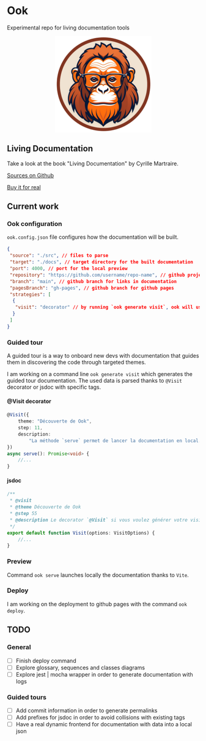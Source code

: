 # Ook

Experimental repo for living documentation tools

<img style="display: block; margin: 0 auto;" src="./logo.png" width="50%" alt=""/>

## Living Documentation

Take a look at the book "Living Documentation" by Cyrille Martraire.

[Sources on Github](https://github.com/cyriux/livingdocumentation-thebook)

[Buy it for real](https://www.eyrolles.com/Informatique/Livre/living-documentation-9780134689326/)

## Current work

### Ook configuration

`ook.config.json` file configures how the documentation will be built.

```json
{
 "source": "./src", // files to parse
 "target": "./docs", // target directory for the built documentation
 "port": 4000, // port for the local preview
 "repository": "https://github.com/username/repo-name", // github project url
 "branch": "main", // github branch for links in documentation
 "pagesBranch": "gh-pages", // github branch for github pages
 "strategies": [
  {
   "visit": "decorator" // by running `ook generate visit`, ook will use @Visit decorator to parse files
  }
 ]
}
```

### Guided tour

A guided tour is a way to onboard new devs with documentation that guides them in discovering the code through targeted themes.

I am working on a command line `ook generate visit` which generates the guided tour documentation.
The used data is parsed thanks to `@Visit` decorator or jsdoc with specific tags.

#### @Visit decorator

```typescript
@Visit({
    theme: "Découverte de Ook",
    step: 11,
    description:
        "La méthode `serve` permet de lancer la documentation en local.",
})
async serve(): Promise<void> {
    //...
}
```

#### jsdoc

```typescript
/**
 * @visit
 * @theme Découverte de Ook
 * @step 55
 * @description Le decorator `@Visit` si vous voulez générer votre visite guidée avec des decorators
 */
export default function Visit(options: VisitOptions) {
    //...
}
```

### Preview

Command `ook serve` launches locally the documentation thanks to `Vite`.

### Deploy

I am working on the deployment to github pages with the command `ook deploy`.

## TODO

### General

- [ ] Finish deploy command
- [ ] Explore glossary, sequences and classes diagrams
- [ ] Explore jest | mocha wrapper in order to generate documentation with logs

### Guided tours

- [ ] Add commit information in order to generate permalinks
- [ ] Add prefixes for jsdoc in order to avoid collisions with existing tags
- [ ] Have a real dynamic frontend for documentation with data into a local json

